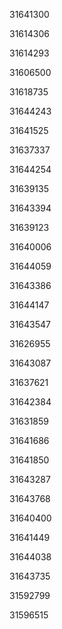 31641300

31614306

31614293

31606500

31618735

31644243

31641525

31637337

31644254

31639135

31643394

31639123

31640006

31644059

31643386

31644147

31643547

31626955

31643087

31637621

31642384

31631859

31641686

31641850

31643287

31643768

31640400

31641449

31644038

31643735

31592799

31596515


